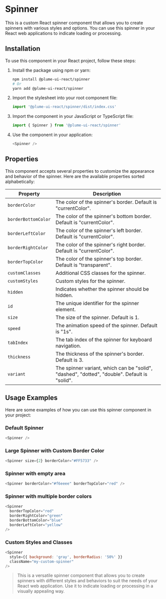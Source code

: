 # Spinner

This is a custom React spinner component that allows you to create spinners with various styles and options. You can use this spinner in your React web applications to indicate loading or processing.

## Installation

To use this component in your React project, follow these steps:

1. Install the package using npm or yarn:

   ```sh
   npm install @plume-ui-react/spinner
   # Or
   yarn add @plume-ui-react/spinner
   ```

2. Import the stylesheet into your root component file:

   ```javascript
   import '@plume-ui-react/spinner/dist/index.css'
   ```

3. Import the component in your JavaScript or TypeScript file:

   ```javascript
   import { Spinner } from '@plume-ui-react/spinner'
   ```

4. Use the component in your application:

   ```javascript
   <Spinner />
   ```

## Properties

This component accepts several properties to customize the appearance and behavior of the spinner. Here are the available properties sorted alphabetically:

| Property            | Description                                                                                  |
| ------------------- | -------------------------------------------------------------------------------------------- |
| `borderColor`       | The color of the spinner's border. Default is "currentColor".                                |
| `borderBottomColor` | The color of the spinner's bottom border. Default is "currentColor".                         |
| `borderLeftColor`   | The color of the spinner's left border. Default is "currentColor".                           |
| `borderRightColor`  | The color of the spinner's right border. Default is "currentColor".                          |
| `borderTopColor`    | The color of the spinner's top border. Default is "transparent".                             |
| `customClasses`     | Additional CSS classes for the spinner.                                                      |
| `customStyles`      | Custom styles for the spinner.                                                               |
| `hidden`            | Indicates whether the spinner should be hidden.                                              |
| `id`                | The unique identifier for the spinner element.                                               |
| `size`              | The size of the spinner. Default is 1.                                                       |
| `speed`             | The animation speed of the spinner. Default is "1s".                                         |
| `tabIndex`          | The tab index of the spinner for keyboard navigation.                                        |
| `thickness`         | The thickness of the spinner's border. Default is 3.                                         |
| `variant`           | The spinner variant, which can be "solid", "dashed", "dotted", "double". Default is "solid". |

## Usage Examples

Here are some examples of how you can use this spinner component in your project:

### Default Spinner

```javascript
<Spinner />
```

### Large Spinner with Custom Border Color

```javascript
<Spinner size={2} borderColor="#FF5733" />
```

### Spinner with empty area

```javascript
<Spinner borderColor="#f6eeee" borderTopColor="red" />
```

### Spinner with multiple border colors

```javascript
<Spinner
  borderTopColor="red"
  borderRightColor="green"
  borderBottomColor="blue"
  borderLeftColor="yellow"
/>
```

### Custom Styles and Classes

```javascript
<Spinner
  style={{ background: 'gray', borderRadius: '50%' }}
  className="my-custom-spinner"
/>
```

> This is a versatile spinner component that allows you to create spinners with different styles and behaviors to suit the needs of your React web application. Use it to indicate loading or processing in a visually appealing way.
